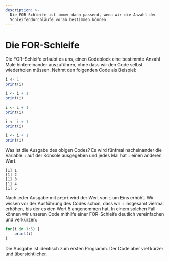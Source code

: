 ```yaml
---
description: >-
  Die FOR-Schleife ist immer dann passend, wenn wir die Anzahl der
  Schleifendurchläufe vorab bestimmen können.
---
```


# Die FOR-Schleife

Die FOR-Schleife erlaubt es uns, einen Codeblock eine bestimmte Anzahl Male hintereinander auszuführen, ohne dass wir den Code selbst wiederholen müssen. Nehmt den folgenden Code als Beispiel:

```r
i <- 1
print(i)

i <- i + 1
print(i)

i <- i + 1
print(i)

i <- i + 1
print(i)

i <- i + 1
print(i)
```

Was ist die Ausgabe des obigen Codes? Es wird fünfmal nacheinander die Variable `i` auf der Konsole ausgegeben und jedes Mal hat `i` einen anderen Wert.&#x20;

```
[1] 1
[1] 2
[1] 3
[1] 4
[1] 5
```

Nach jeder Ausgabe mit `print` wird der Wert von `i` um Eins erhöht. Wir wissen vor der Ausführung des Codes schon, dass wir `i` insgesamt viermal erhöhen, bis der es den Wert 5 angenommen hat. In einem solchen Fall können wir unseren Code mithilfe einer FOR-Schleife deutlich vereinfachen und verkürzen:

```r
for(i in 1:5) {
    print(i)
}
```

Die Ausgabe ist identisch zum ersten Programm. Der Code aber viel kürzer und übersichtlicher.
